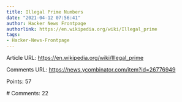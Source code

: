 ```yaml
---
title: Illegal Prime Numbers
date: "2021-04-12 07:56:41"
author: Hacker News Frontpage
authorlink: https://en.wikipedia.org/wiki/Illegal_prime
tags:
- Hacker-News-Frontpage
---
```


<p>Article URL: <a href="https://en.wikipedia.org/wiki/Illegal_prime">https://en.wikipedia.org/wiki/Illegal_prime</a></p>
<p>Comments URL: <a href="https://news.ycombinator.com/item?id=26776949">https://news.ycombinator.com/item?id=26776949</a></p>
<p>Points: 57</p>
<p># Comments: 22</p>
